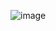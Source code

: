 ![image](https://github.com/codereport/mastermind/assets/36027403/fa4ec86e-7d9e-4fe8-85e0-1b4090ff88ca)
